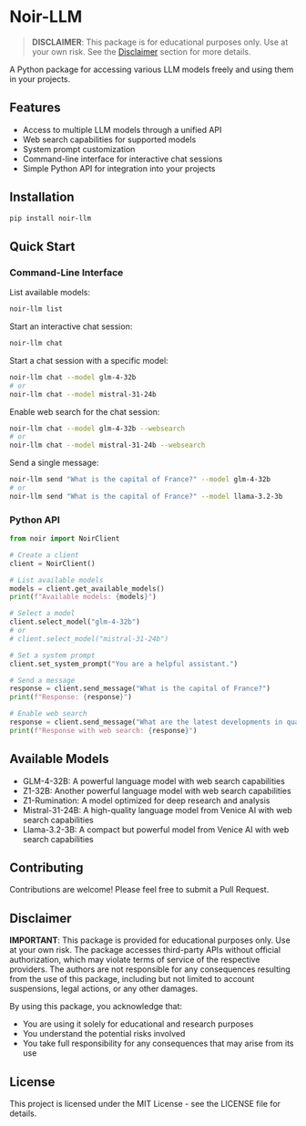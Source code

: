 # Noir-LLM

> **DISCLAIMER**: This package is for educational purposes only. Use at your own risk. See the [Disclaimer](#disclaimer) section for more details.

A Python package for accessing various LLM models freely and using them in your projects.

## Features

- Access to multiple LLM models through a unified API
- Web search capabilities for supported models
- System prompt customization
- Command-line interface for interactive chat sessions
- Simple Python API for integration into your projects

## Installation

```bash
pip install noir-llm
```

## Quick Start

### Command-Line Interface

List available models:

```bash
noir-llm list
```

Start an interactive chat session:

```bash
noir-llm chat
```

Start a chat session with a specific model:

```bash
noir-llm chat --model glm-4-32b
# or
noir-llm chat --model mistral-31-24b
```

Enable web search for the chat session:

```bash
noir-llm chat --model glm-4-32b --websearch
# or
noir-llm chat --model mistral-31-24b --websearch
```

Send a single message:

```bash
noir-llm send "What is the capital of France?" --model glm-4-32b
# or
noir-llm send "What is the capital of France?" --model llama-3.2-3b
```

### Python API

```python
from noir import NoirClient

# Create a client
client = NoirClient()

# List available models
models = client.get_available_models()
print(f"Available models: {models}")

# Select a model
client.select_model("glm-4-32b")
# or
# client.select_model("mistral-31-24b")

# Set a system prompt
client.set_system_prompt("You are a helpful assistant.")

# Send a message
response = client.send_message("What is the capital of France?")
print(f"Response: {response}")

# Enable web search
response = client.send_message("What are the latest developments in quantum computing?", websearch=True)
print(f"Response with web search: {response}")
```

## Available Models

- GLM-4-32B: A powerful language model with web search capabilities
- Z1-32B: Another powerful language model with web search capabilities
- Z1-Rumination: A model optimized for deep research and analysis
- Mistral-31-24B: A high-quality language model from Venice AI with web search capabilities
- Llama-3.2-3B: A compact but powerful model from Venice AI with web search capabilities

## Contributing

Contributions are welcome! Please feel free to submit a Pull Request.

## Disclaimer

**IMPORTANT**: This package is provided for educational purposes only. Use at your own risk. The package accesses third-party APIs without official authorization, which may violate terms of service of the respective providers. The authors are not responsible for any consequences resulting from the use of this package, including but not limited to account suspensions, legal actions, or any other damages.

By using this package, you acknowledge that:
- You are using it solely for educational and research purposes
- You understand the potential risks involved
- You take full responsibility for any consequences that may arise from its use

## License

This project is licensed under the MIT License - see the LICENSE file for details.

